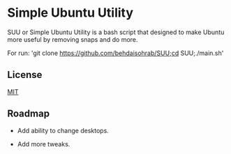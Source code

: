 
# Simple Ubuntu Utility

SUU or Simple Ubuntu Utility is a bash script that designed to make Ubuntu more useful by removing snaps and do more.

For run:
'git clone https://github.com/behdaisohrab/SUU;cd SUU;./main.sh'


## License

[MIT](https://choosealicense.com/licenses/mit/)


## Roadmap

- Add ability to change desktops.

- Add more tweaks.

